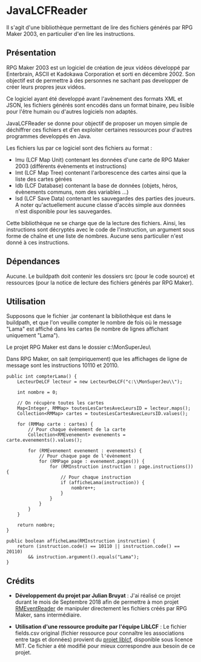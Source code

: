 # JavaLCFReader

Il s'agit d'une bibliothèque permettant de lire des fichiers générés par RPG Maker 2003, en particulier d'en lire les
instructions.


## Présentation

RPG Maker 2003 est un logiciel de création de jeux vidéos développé par Enterbrain, ASCII et Kadokawa Corporation et
sorti en décembre 2002. Son objectif est de permettre à des personnes ne sachant pas developper de créer leurs propres
jeux vidéos.

Ce logiciel ayant été developpé avant l'avènement des formats XML et JSON, les fichiers générés sont encodés dans un
format binaire, peu lisible pour l'être humain ou d'autres logiciels non adaptés.

JavaLCFReader se donne pour objectif de proposer un moyen simple de déchiffrer ces fichiers et d'en exploiter certaines
ressources pour d'autres programmes developpés en Java.

Les fichiers lus par ce logiciel sont des fichiers au format :
* lmu (LCF Map Unit) contenant les données d'une carte de RPG Maker 2003 (différents évènements et instructions)
* lmt (LCF Map Tree) contenant l'arborescence des cartes ainsi que la liste des cartes gérées
* ldb (LCF Database) contenant la base de données (objets, héros, évènements communs, nom des variables …)
* lsd (LCF Save Data) contenant les sauvegardes des parties des joueurs. A noter qu'actuellement aucune classe
d'accès simple aux données n'est disponible pour les sauvegardes.

Cette bibliothèque ne se charge que de la lecture des fichiers. Ainsi, les instructions sont décryptés avec le code de
l'instruction, un argument sous forme de chaîne et une liste de nombres. Aucune sens particulier n'est donné à ces
instructions.



## Dépendances

Aucune. Le buildpath doit contenir les dossiers src (pour le code source) et ressources (pour la notice de lecture
des fichiers générés par RPG Maker).


## Utilisation

Supposons que le fichier .jar contenant la bibliothèque est dans le buildpath, et que l'on veuille compter le nombre
de fois où le message "Lama" est affiché dans les cartes (le nombre de lignes affichant uniquement "Lama").

Le projet RPG Maker est dans le dossier c:\MonSuperJeu\

Dans RPG Maker, on sait (empiriquement) que les affichages de ligne de message sont les instructions 10110 et 20110.


```
public int compterLama() {
	LecteurDeLCF lecteur = new LecteurDeLCF("c:\\MonSuperJeu\\");

	int nombre = 0;

	// On récupère toutes les cartes
	Map<Integer, RMMap> toutesLesCartesAvecLeursID = lecteur.maps();
	Collection<RMMap> cartes = toutesLesCartesAvecLeursID.values();

	for (RMMap carte : cartes) {
		// Pour chaque évènement de la carte
		Collection<RMEvenement> evenements = carte.evenements().values();
		
		for (RMEvenement evenement : evenements) {
			// Pour chaque page de l'évènement
			for (RMPage page : evenement.pages()) {
				for (RMInstruction instruction : page.instructions()) {
					// Pour chaque instruction
					if (afficheLama(instruction)) {
						nombre++;
					}
				}
			}
		}
	}

	return nombre;
}

public boolean afficheLama(RMInstruction instruction) {
	return (instruction.code() == 10110 || instruction.code() == 20110)
		&& instruction.argument().equals("Lama");
}

```



## Crédits

* **Développement du projet par Julian Bruyat** : J'ai réalisé ce projet durant le mois de Septembre 2018 afin de
permettre à mon projet [RMEventReader](https://github.com/BruJu/RMEventMonsterReader) de manipuler directement les
fichiers créés par RPG Maker, sans intermédiaire.


* **Utilisation d'une ressource produite par l'équipe LibLCF** : Le fichier fields.csv original (fichier ressource pour
connaître les associations entre tags et données) provient du [projet liblcf](https://github.com/EasyRPG/liblcf),
disponible sous licence MIT. Ce fichier a été modifié pour mieux correspondre aux besoin de ce projet. 



